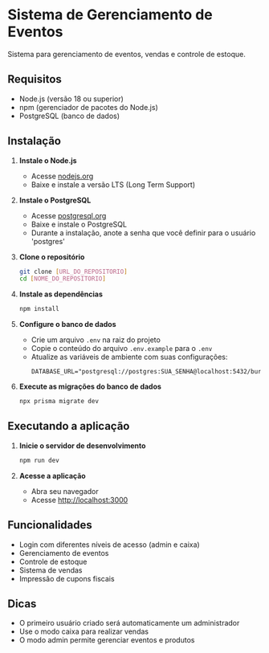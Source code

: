 # Sistema de Gerenciamento de Eventos

Sistema para gerenciamento de eventos, vendas e controle de estoque.

## Requisitos

- Node.js (versão 18 ou superior)
- npm (gerenciador de pacotes do Node.js)
- PostgreSQL (banco de dados)

## Instalação

1. **Instale o Node.js**
   - Acesse [nodejs.org](https://nodejs.org)
   - Baixe e instale a versão LTS (Long Term Support)

2. **Instale o PostgreSQL**
   - Acesse [postgresql.org](https://www.postgresql.org/download/)
   - Baixe e instale o PostgreSQL
   - Durante a instalação, anote a senha que você definir para o usuário 'postgres'

3. **Clone o repositório**
   ```bash
   git clone [URL_DO_REPOSITORIO]
   cd [NOME_DO_REPOSITORIO]
   ```

4. **Instale as dependências**
   ```bash
   npm install
   ```

5. **Configure o banco de dados**
   - Crie um arquivo `.env` na raiz do projeto
   - Copie o conteúdo do arquivo `.env.example` para o `.env`
   - Atualize as variáveis de ambiente com suas configurações:
     ```
     DATABASE_URL="postgresql://postgres:SUA_SENHA@localhost:5432/buriti"
     ```

6. **Execute as migrações do banco de dados**
   ```bash
   npx prisma migrate dev
   ```

## Executando a aplicação

1. **Inicie o servidor de desenvolvimento**
   ```bash
   npm run dev
   ```

2. **Acesse a aplicação**
   - Abra seu navegador
   - Acesse [http://localhost:3000](http://localhost:3000)

## Funcionalidades

- Login com diferentes níveis de acesso (admin e caixa)
- Gerenciamento de eventos
- Controle de estoque
- Sistema de vendas
- Impressão de cupons fiscais

## Dicas

- O primeiro usuário criado será automaticamente um administrador
- Use o modo caixa para realizar vendas
- O modo admin permite gerenciar eventos e produtos
